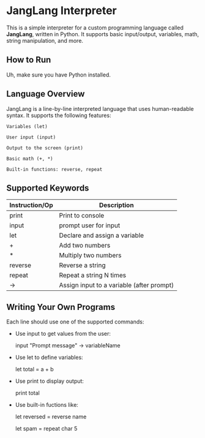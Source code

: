 # JangLang Interpreter

This is a simple interpreter for a custom programming language called **JangLang**, written in Python. It supports basic input/output, variables, math, string manipulation, and more.

## How to Run

Uh, make sure you have Python installed.

## Language Overview

JangLang is a line-by-line interpreted language that uses human-readable syntax. It supports the following features:

    Variables (let)

    User input (input)

    Output to the screen (print)

    Basic math (+, *)

    Built-in functions: reverse, repeat

## Supported Keywords

| Instruction/Op | Description |
| ------ | ------ |
| print | Print to console |
| input | prompt user for input |
| let | Declare and assign a variable |
| + | Add two numbers |
| * | Multiply two numbers |
| reverse | Reverse a string |
| repeat | Repeat a string N times |
| -> | Assign input to a variable (after prompt) |


## Writing Your Own Programs

Each line should use one of the supported commands:
- Use input to get values from the user:
  
   input "Prompt message" -> variableName
  
- Use let to define variables:
  
   let total = a + b
  
- Use print to display output:
  
   print total
  
- Use built-in fuctions like:
  
   let reversed = reverse name
  
   let spam = repeat char 5
